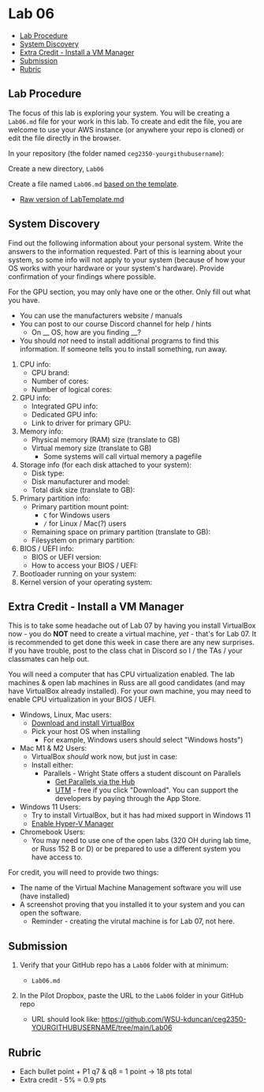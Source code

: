 # Lab 06

- [Lab Procedure](#Lab-Procedure)
- [System Discovery](#System-Discovery)
- [Extra Credit - Install a VM Manager](#Extra-Credit---Install-a-VM-Manager)
- [Submission](#Submission)
- [Rubric](#Rubric)

## Lab Procedure

The focus of this lab is exploring your system. You will be creating a `Lab06.md` file for your work in this lab. To create and edit the file, you are welcome to use your AWS instance (or anywhere your repo is cloned) or edit the file directly in the browser.

In your repository (the folder named `ceg2350-yourgithubusername`):

Create a new directory, `Lab06`

Create a file named `Lab06.md` [based on the template](LabTemplate.md).

- [Raw version of LabTemplate.md](https://raw.githubusercontent.com/pattonsgirl/CEG2350/main/Labs/Lab06/LabTemplate.md)

## System Discovery

Find out the following information about your personal system. Write the answers to the information requested. Part of this is learning about your system, so some info will not apply to your system (because of how your OS works with your hardware or your system's hardware). Provide confirmation of your findings where possible.

For the GPU section, you may only have one or the other.  Only fill out what you have.

- You can use the manufacturers website / manuals
- You can post to our course Discord channel for help / hints
  - On \_\_ OS, how are you finding \_\_?
- You should _not_ need to install additional programs to find this information. If someone tells you to install something, run away.

1. CPU info:
    - CPU brand:
    - Number of cores:
    - Number of logical cores:
2. GPU info:
    - Integrated GPU info:
    - Dedicated GPU info: 
    - Link to driver for primary GPU: 
3. Memory info:
    - Physical memory (RAM) size (translate to GB)
    - Virtual memory size (translate to GB)
      - Some systems will call virtual memory a pagefile
4. Storage info (for each disk attached to your system): 
    - Disk type:
    - Disk manufacturer and model:
    - Total disk size (translate to GB):
5. Primary partition info:
    - Primary partition mount point:
      - `C` for Windows users
      - `/` for Linux / Mac(?) users
    - Remaining space on primary partition (translate to GB):
    - Filesystem on primary partition:
6. BIOS / UEFI info: 
    - BIOS or UEFI version: 
    - How to access your BIOS / UEFI:
7. Bootloader running on your system: 
8. Kernel version of your operating system:

## Extra Credit - Install a VM Manager

This is to take some headache out of Lab 07 by having you install VirtualBox now - you do **NOT** need to create a virtual machine, *yet* - that's for Lab 07. It is recommended to get done this week in case there are any new surprises. If you have trouble, post to the class chat in Discord so I / the TAs / your classmates can help out.

You will need a computer that has CPU virtualization enabled. The lab machines & open lab machines in Russ are all good candidates (and may have VirtualBox already installed). For your own machine, you may need to enable CPU virtualization in your BIOS / UEFI.

- Windows, Linux, Mac users:
  - [Download and install VirtualBox](https://www.virtualbox.org/wiki/Downloads)
  - Pick your host OS when installing
    - For example, Windows users should select "Windows hosts")
- Mac M1 & M2 Users:
  - VirtualBox _should_ work now, but just in case:
  - Install either:
    - Parallels - Wright State offers a student discount on Parallels
      - [Get Parallels via the Hub](https://www.wright.edu/information-technology/software-purchases-for-personal-use)
      - [UTM](https://mac.getutm.app/) - free if you click "Download". You can support the developers by paying through the App Store.
- Windows 11 Users:
  - Try to install VirtualBox, but it has had mixed support in Windows 11
  - [Enable Hyper-V Manager](https://www.groovypost.com/howto/enable-virtualization-in-windows-11/)
- Chromebook Users:
  - You may need to use one of the open labs (320 OH during lab time, or Russ 152 B or D) or be prepared to use a different system you have access to.
 
For credit, you will need to provide two things:
- The name of the Virtual Machine Management software you will use (have installed)
- A screenshot proving that you installed it to your system and you can open the software.
  - Reminder - creating the virutal machine is for Lab 07, not here.

## Submission

1. Verify that your GitHub repo has a `Lab06` folder with at minimum:

   - `Lab06.md`

2. In the Pilot Dropbox, paste the URL to the `Lab06` folder in your GitHub repo
   - URL should look like: https://github.com/WSU-kduncan/ceg2350-YOURGITHUBUSERNAME/tree/main/Lab06

## Rubric

- Each bullet point + P1 q7 & q8 = 1 point -> 18 pts total
- Extra credit - 5% = 0.9 pts
